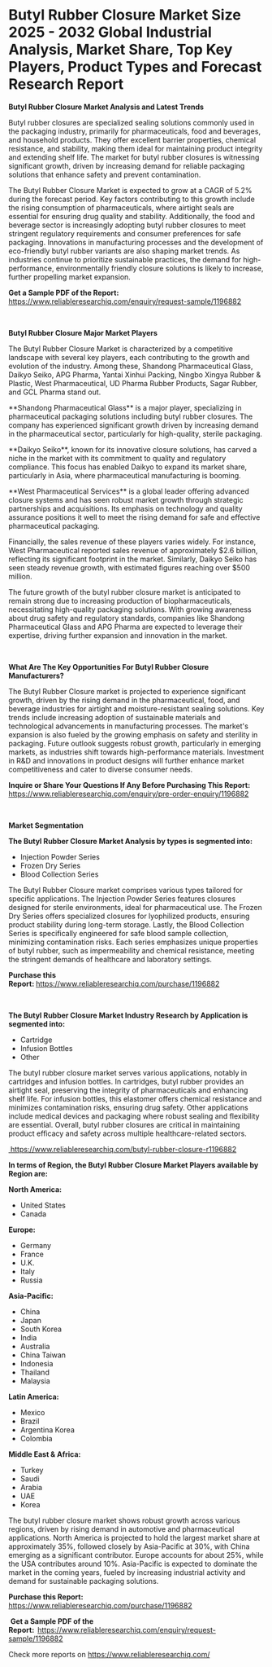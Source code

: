 <p><h1>Butyl Rubber Closure Market Size 2025 - 2032 Global Industrial Analysis, Market Share, Top Key Players, Product Types and Forecast Research Report</h1></p><p><strong>Butyl Rubber Closure Market Analysis and Latest Trends</strong></p>
<p><p>Butyl rubber closures are specialized sealing solutions commonly used in the packaging industry, primarily for pharmaceuticals, food and beverages, and household products. They offer excellent barrier properties, chemical resistance, and stability, making them ideal for maintaining product integrity and extending shelf life. The market for butyl rubber closures is witnessing significant growth, driven by increasing demand for reliable packaging solutions that enhance safety and prevent contamination.</p><p>The Butyl Rubber Closure Market is expected to grow at a CAGR of 5.2% during the forecast period. Key factors contributing to this growth include the rising consumption of pharmaceuticals, where airtight seals are essential for ensuring drug quality and stability. Additionally, the food and beverage sector is increasingly adopting butyl rubber closures to meet stringent regulatory requirements and consumer preferences for safe packaging. Innovations in manufacturing processes and the development of eco-friendly butyl rubber variants are also shaping market trends. As industries continue to prioritize sustainable practices, the demand for high-performance, environmentally friendly closure solutions is likely to increase, further propelling market expansion.</p></p>
<p><strong>Get a Sample PDF of the Report:&nbsp;</strong> <a href="https://www.reliableresearchiq.com/enquiry/request-sample/1196882?utm_campaign=2797&utm_medium=2&utm_source=Github&utm_content=ia&utm_term=28022025&utm_id=butyl-rubber-closure">https://www.reliableresearchiq.com/enquiry/request-sample/1196882</a></p>
<p>&nbsp;</p>
<p><strong>Butyl Rubber Closure Major Market Players</strong></p>
<p><p>The Butyl Rubber Closure Market is characterized by a competitive landscape with several key players, each contributing to the growth and evolution of the industry. Among these, Shandong Pharmaceutical Glass, Daikyo Seiko, APG Pharma, Yantai Xinhui Packing, Ningbo Xingya Rubber & Plastic, West Pharmaceutical, UD Pharma Rubber Products, Sagar Rubber, and GCL Pharma stand out.</p><p>**Shandong Pharmaceutical Glass** is a major player, specializing in pharmaceutical packaging solutions including butyl rubber closures. The company has experienced significant growth driven by increasing demand in the pharmaceutical sector, particularly for high-quality, sterile packaging. </p><p>**Daikyo Seiko**, known for its innovative closure solutions, has carved a niche in the market with its commitment to quality and regulatory compliance. This focus has enabled Daikyo to expand its market share, particularly in Asia, where pharmaceutical manufacturing is booming.</p><p>**West Pharmaceutical Services** is a global leader offering advanced closure systems and has seen robust market growth through strategic partnerships and acquisitions. Its emphasis on technology and quality assurance positions it well to meet the rising demand for safe and effective pharmaceutical packaging.</p><p>Financially, the sales revenue of these players varies widely. For instance, West Pharmaceutical reported sales revenue of approximately $2.6 billion, reflecting its significant footprint in the market. Similarly, Daikyo Seiko has seen steady revenue growth, with estimated figures reaching over $500 million.</p><p>The future growth of the butyl rubber closure market is anticipated to remain strong due to increasing production of biopharmaceuticals, necessitating high-quality packaging solutions. With growing awareness about drug safety and regulatory standards, companies like Shandong Pharmaceutical Glass and APG Pharma are expected to leverage their expertise, driving further expansion and innovation in the market.</p></p>
<p>&nbsp;</p>
<p><strong>What Are The Key Opportunities For Butyl Rubber Closure Manufacturers?</strong></p>
<p><p>The Butyl Rubber Closure market is projected to experience significant growth, driven by the rising demand in the pharmaceutical, food, and beverage industries for airtight and moisture-resistant sealing solutions. Key trends include increasing adoption of sustainable materials and technological advancements in manufacturing processes. The market's expansion is also fueled by the growing emphasis on safety and sterility in packaging. Future outlook suggests robust growth, particularly in emerging markets, as industries shift towards high-performance materials. Investment in R&D and innovations in product designs will further enhance market competitiveness and cater to diverse consumer needs.</p></p>
<p><strong>Inquire or Share Your Questions If Any Before Purchasing This Report:</strong> <a href="https://www.reliableresearchiq.com/enquiry/pre-order-enquiry/1196882?utm_campaign=2797&utm_medium=2&utm_source=Github&utm_content=ia&utm_term=28022025&utm_id=butyl-rubber-closure">https://www.reliableresearchiq.com/enquiry/pre-order-enquiry/1196882</a></p>
<p>&nbsp;</p>
<p><strong>Market Segmentation</strong></p>
<p><strong>The Butyl Rubber Closure Market Analysis by types is segmented into:</strong></p>
<p><ul><li>Injection Powder Series</li><li>Frozen Dry Series</li><li>Blood Collection Series</li></ul></p>
<p><p>The Butyl Rubber Closure market comprises various types tailored for specific applications. The Injection Powder Series features closures designed for sterile environments, ideal for pharmaceutical use. The Frozen Dry Series offers specialized closures for lyophilized products, ensuring product stability during long-term storage. Lastly, the Blood Collection Series is specifically engineered for safe blood sample collection, minimizing contamination risks. Each series emphasizes unique properties of butyl rubber, such as impermeability and chemical resistance, meeting the stringent demands of healthcare and laboratory settings.</p></p>
<p><strong>Purchase this Report:&nbsp;</strong><a href="https://www.reliableresearchiq.com/purchase/1196882?utm_campaign=2797&utm_medium=2&utm_source=Github&utm_content=ia&utm_term=28022025&utm_id=butyl-rubber-closure">https://www.reliableresearchiq.com/purchase/1196882</a></p>
<p>&nbsp;</p>
<p><strong>The Butyl Rubber Closure Market Industry Research by Application is segmented into:</strong></p>
<p><ul><li>Cartridge</li><li>Infusion Bottles</li><li>Other</li></ul></p>
<p><p>The butyl rubber closure market serves various applications, notably in cartridges and infusion bottles. In cartridges, butyl rubber provides an airtight seal, preserving the integrity of pharmaceuticals and enhancing shelf life. For infusion bottles, this elastomer offers chemical resistance and minimizes contamination risks, ensuring drug safety. Other applications include medical devices and packaging where robust sealing and flexibility are essential. Overall, butyl rubber closures are critical in maintaining product efficacy and safety across multiple healthcare-related sectors.</p></p>
<p><a href="https://www.reliableresearchiq.com/butyl-rubber-closure-r1196882?utm_campaign=2797&utm_medium=2&utm_source=Github&utm_content=ia&utm_term=28022025&utm_id=butyl-rubber-closure">&nbsp;https://www.reliableresearchiq.com/butyl-rubber-closure-r1196882</a></p>
<p><strong>In terms of Region, the Butyl Rubber Closure Market Players available by Region are:</strong></p>
<p>
    <p> <strong> North America: </strong>
        <ul>
            <li>United States</li>
            <li>Canada</li>
        </ul>
        </p> 
    <p> <strong> Europe: </strong>
        <ul>
            <li>Germany</li>
            <li>France</li>
            <li>U.K.</li>
            <li>Italy</li>
            <li>Russia</li>
        </ul>
        </p> 
    <p> <strong> Asia-Pacific: </strong>
        <ul>
            <li>China</li>
            <li>Japan</li>
            <li>South Korea</li>
            <li>India</li>
            <li>Australia</li>
            <li>China Taiwan</li>
            <li>Indonesia</li>
            <li>Thailand</li>
            <li>Malaysia</li>
        </ul>
        </p> 
    <p> <strong> Latin America: </strong>
        <ul>
            <li>Mexico</li>
            <li>Brazil</li>
            <li>Argentina Korea</li>
            <li>Colombia</li>
        </ul>
        </p> 
    <p> <strong> Middle East & Africa: </strong>
        <ul>
            <li>Turkey</li>
            <li>Saudi</li>
            <li>Arabia</li>
            <li>UAE</li>
            <li>Korea</li>
        </ul>
    </p>
    </p>
<p><p>The butyl rubber closure market shows robust growth across various regions, driven by rising demand in automotive and pharmaceutical applications. North America is projected to hold the largest market share at approximately 35%, followed closely by Asia-Pacific at 30%, with China emerging as a significant contributor. Europe accounts for about 25%, while the USA contributes around 10%. Asia-Pacific is expected to dominate the market in the coming years, fueled by increasing industrial activity and demand for sustainable packaging solutions.</p></p>
<p><strong>Purchase this Report: </strong><a href="https://www.reliableresearchiq.com/purchase/1196882?utm_campaign=2797&utm_medium=2&utm_source=Github&utm_content=ia&utm_term=28022025&utm_id=butyl-rubber-closure">https://www.reliableresearchiq.com/purchase/1196882</a></p>
<p>&nbsp;<strong>Get a Sample PDF of the Report:&nbsp;&nbsp;</strong><a href="https://www.reliableresearchiq.com/enquiry/request-sample/1196882?utm_campaign=2797&utm_medium=2&utm_source=Github&utm_content=ia&utm_term=28022025&utm_id=butyl-rubber-closure">https://www.reliableresearchiq.com/enquiry/request-sample/1196882</a></p>
<p><strong></strong></p>
<p>Check more reports on <a href="https://www.reliableresearchiq.com/?utm_campaign=2797&utm_medium=2&utm_source=Github&utm_content=ia&utm_term=28022025&utm_id=butyl-rubber-closure">https://www.reliableresearchiq.com/</a></p>